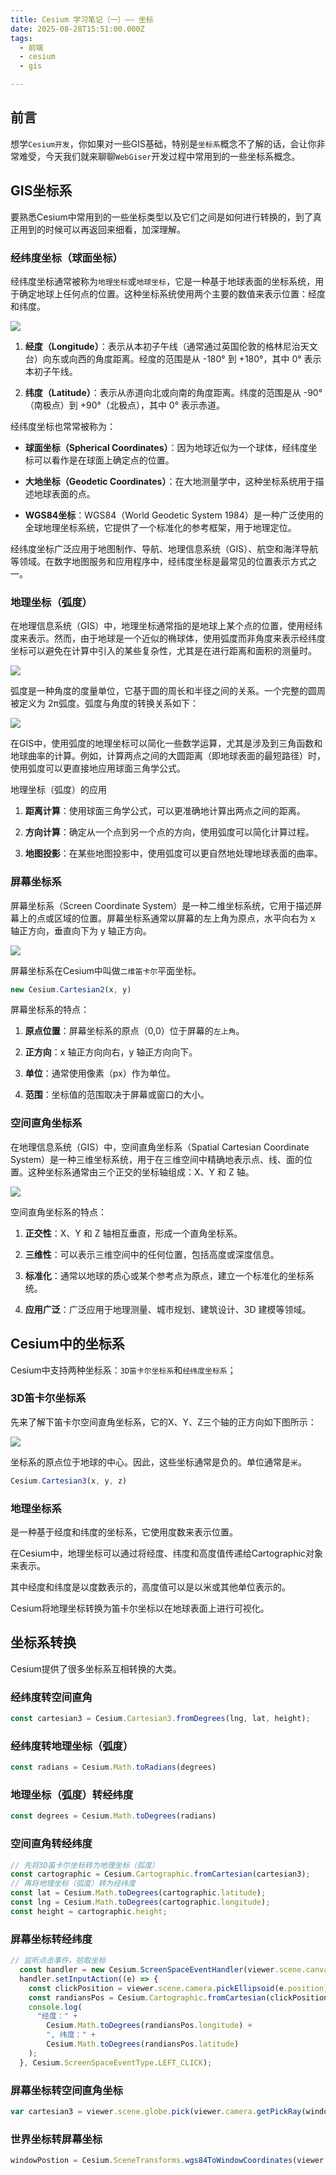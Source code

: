 ```yaml
---
title: Cesium 学习笔记（一）—— 坐标
date: 2025-08-28T15:51:00.000Z
tags: 
  - 前端
  - cesium
  - gis

---
```


## 前言

想学`Cesium开发`，你如果对一些GIS基础，特别是`坐标系`概念不了解的话，会让你非常难受，今天我们就来聊聊`WebGiser`开发过程中常用到的一些坐标系概念。

## GIS坐标系

要熟悉Cesium中常用到的一些坐标类型以及它们之间是如何进行转换的，到了真正用到的时候可以再返回来细看，加深理解。

### 经纬度坐标（球面坐标）

经纬度坐标通常被称为`地理坐标`或`地球坐标`，它是一种基于地球表面的坐标系统，用于确定地球上任何点的位置。这种坐标系统使用两个主要的数值来表示位置：经度和纬度。

![](https://p6-xtjj-sign.byteimg.com/tos-cn-i-73owjymdk6/a6c5dd66235449b2b213732dbbdfcde8~tplv-73owjymdk6-jj-mark-v1:0:0:0:0:5o6Y6YeR5oqA5pyv56S-5Yy6IEAg5pS75Z-O5biI5LiN5rWq:q75.awebp?rk3s=f64ab15b&x-expires=1756639245&x-signature=srFx%2Fw12YmqJLPqkVkZ%2BSA7OKeg%3D)

1.  **经度（Longitude）**：表示从本初子午线（通常通过英国伦敦的格林尼治天文台）向东或向西的角度距离。经度的范围是从 -180° 到 +180°，其中 0° 表示本初子午线。
    
2.  **纬度（Latitude）**：表示从赤道向北或向南的角度距离。纬度的范围是从 -90°（南极点）到 +90°（北极点），其中 0° 表示赤道。
    

经纬度坐标也常常被称为：

-   **球面坐标（Spherical Coordinates）**：因为地球近似为一个球体，经纬度坐标可以看作是在球面上确定点的位置。
    
-   **大地坐标（Geodetic Coordinates）**：在大地测量学中，这种坐标系统用于描述地球表面的点。
    
-   **WGS84坐标**：WGS84（World Geodetic System 1984）是一种广泛使用的全球地理坐标系统，它提供了一个标准化的参考框架，用于地理定位。
    

经纬度坐标广泛应用于地图制作、导航、地理信息系统（GIS）、航空和海洋导航等领域。在数字地图服务和应用程序中，经纬度坐标是最常见的位置表示方式之一。

### 地理坐标（弧度）

在地理信息系统（GIS）中，地理坐标通常指的是地球上某个点的位置，使用经纬度来表示。然而，由于地球是一个近似的椭球体，使用弧度而非角度来表示经纬度坐标可以避免在计算中引入的某些复杂性，尤其是在进行距离和面积的测量时。

![](https://p6-xtjj-sign.byteimg.com/tos-cn-i-73owjymdk6/1c690a561350428f8bf246dcf9169077~tplv-73owjymdk6-jj-mark-v1:0:0:0:0:5o6Y6YeR5oqA5pyv56S-5Yy6IEAg5pS75Z-O5biI5LiN5rWq:q75.awebp?rk3s=f64ab15b&x-expires=1756639245&x-signature=Jl%2Fagat3kKpMK2zD3xrhWujHngM%3D)

弧度是一种角度的度量单位，它基于圆的周长和半径之间的关系。一个完整的圆周被定义为 2π弧度。弧度与角度的转换关系如下：

![](https://p6-xtjj-sign.byteimg.com/tos-cn-i-73owjymdk6/ab4b2043c0f247bdb79fa81dc91c12d7~tplv-73owjymdk6-jj-mark-v1:0:0:0:0:5o6Y6YeR5oqA5pyv56S-5Yy6IEAg5pS75Z-O5biI5LiN5rWq:q75.awebp?rk3s=f64ab15b&x-expires=1756639245&x-signature=CnNeUGsyxuGmWjXgBEbU69SMlAk%3D)

在GIS中，使用弧度的地理坐标可以简化一些数学运算，尤其是涉及到三角函数和地球曲率的计算。例如，计算两点之间的大圆距离（即地球表面的最短路径）时，使用弧度可以更直接地应用球面三角学公式。

地理坐标（弧度）的应用

1.  **距离计算**：使用球面三角学公式，可以更准确地计算出两点之间的距离。
    
2.  **方向计算**：确定从一个点到另一个点的方向，使用弧度可以简化计算过程。
    
3.  **地图投影**：在某些地图投影中，使用弧度可以更自然地处理地球表面的曲率。
    

### 屏幕坐标系

屏幕坐标系（Screen Coordinate System）是一种二维坐标系统，它用于描述屏幕上的点或区域的位置。屏幕坐标系通常以屏幕的左上角为原点，水平向右为 x 轴正方向，垂直向下为 y 轴正方向。

![](https://p6-xtjj-sign.byteimg.com/tos-cn-i-73owjymdk6/14b6eb55200048ecb25ac487aba10431~tplv-73owjymdk6-jj-mark-v1:0:0:0:0:5o6Y6YeR5oqA5pyv56S-5Yy6IEAg5pS75Z-O5biI5LiN5rWq:q75.awebp?rk3s=f64ab15b&x-expires=1756639245&x-signature=g%2BWfi%2BKj7GbzYObt4X8El9w4%2FJ0%3D)

屏幕坐标系在Cesium中叫做`二维笛卡尔`平面坐标。

```js
new Cesium.Cartesian2(x, y)
```

屏幕坐标系的特点：

1.  **原点位置**：屏幕坐标系的原点（0,0）位于屏幕的`左上角`。
    
2.  **正方向**：x 轴正方向向右，y 轴正方向向下。
    
3.  **单位**：通常使用像素（px）作为单位。
    
4.  **范围**：坐标值的范围取决于屏幕或窗口的大小。
    

### 空间直角坐标系

在地理信息系统（GIS）中，空间直角坐标系（Spatial Cartesian Coordinate System）是一种三维坐标系统，用于在三维空间中精确地表示点、线、面的位置。这种坐标系通常由三个正交的坐标轴组成：X、Y 和 Z 轴。

![](https://p6-xtjj-sign.byteimg.com/tos-cn-i-73owjymdk6/fa171ca043cc4718bad14059871fe5e5~tplv-73owjymdk6-jj-mark-v1:0:0:0:0:5o6Y6YeR5oqA5pyv56S-5Yy6IEAg5pS75Z-O5biI5LiN5rWq:q75.awebp?rk3s=f64ab15b&x-expires=1756639245&x-signature=hCLDQ8zIorO%2FQOcD7xu6gWnvahw%3D)

空间直角坐标系的特点：

1.  **正交性**：X、Y 和 Z 轴相互垂直，形成一个直角坐标系。
    
2.  **三维性**：可以表示三维空间中的任何位置，包括高度或深度信息。
    
3.  **标准化**：通常以地球的质心或某个参考点为原点，建立一个标准化的坐标系统。
    
4.  **应用广泛**：广泛应用于地理测量、城市规划、建筑设计、3D 建模等领域。
    

## Cesium中的坐标系

Cesium中支持两种坐标系：`3D笛卡尔坐标系`和`经纬度坐标系`；

### 3D笛卡尔坐标系

先来了解下笛卡尔空间直角坐标系，它的X、Y、Z三个轴的正方向如下图所示：

![](https://p6-xtjj-sign.byteimg.com/tos-cn-i-73owjymdk6/6374bd0a70554076a4611b7372d8060d~tplv-73owjymdk6-jj-mark-v1:0:0:0:0:5o6Y6YeR5oqA5pyv56S-5Yy6IEAg5pS75Z-O5biI5LiN5rWq:q75.awebp?rk3s=f64ab15b&x-expires=1756639245&x-signature=ov%2BQt0fAwC1qOVUKFJfbUAIz99g%3D)

坐标系的原点位于地球的中心。因此，这些坐标通常是负的。单位通常是`米`。

```js
Cesium.Cartesian3(x, y, z)
```

### 地理坐标系

是一种基于经度和纬度的坐标系，它使用度数来表示位置。

在Cesium中，地理坐标可以通过将经度、纬度和高度值传递给Cartographic对象来表示。

其中经度和纬度是以度数表示的，高度值可以是以米或其他单位表示的。

Cesium将地理坐标转换为笛卡尔坐标以在地球表面上进行可视化。

## 坐标系转换

Cesium提供了很多坐标系互相转换的大类。

### 经纬度转空间直角

```js
const cartesian3 = Cesium.Cartesian3.fromDegrees(lng, lat, height);
```

### 经纬度转地理坐标（弧度）

```js
const radians = Cesium.Math.toRadians(degrees) 
```

### 地理坐标（弧度）转经纬度

```js
const degrees = Cesium.Math.toDegrees(radians) 
```

### 空间直角转经纬度

```js
// 先将3D笛卡尔坐标转为地理坐标（弧度） 
const cartographic = Cesium.Cartographic.fromCartesian(cartesian3); 
// 再将地理坐标（弧度）转为经纬度
const lat = Cesium.Math.toDegrees(cartographic.latitude);
const lng = Cesium.Math.toDegrees(cartographic.longitude); 
const height = cartographic.height; 
```

### 屏幕坐标转经纬度

```js
// 监听点击事件，拾取坐标
  const handler = new Cesium.ScreenSpaceEventHandler(viewer.scene.canvas);
  handler.setInputAction((e) => {
    const clickPosition = viewer.scene.camera.pickEllipsoid(e.position);
    const randiansPos = Cesium.Cartographic.fromCartesian(clickPosition);
    console.log(
      "经度：" +
        Cesium.Math.toDegrees(randiansPos.longitude) +
        ", 纬度：" +
        Cesium.Math.toDegrees(randiansPos.latitude)
    );
  }, Cesium.ScreenSpaceEventType.LEFT_CLICK);
```

### 屏幕坐标转空间直角坐标

```js
var cartesian3 = viewer.scene.globe.pick(viewer.camera.getPickRay(windowPostion),    viewer.scene); 
```

### 世界坐标转屏幕坐标

```js
windowPostion = Cesium.SceneTransforms.wgs84ToWindowCoordinates(viewer.scene, cartesian3); 
```

